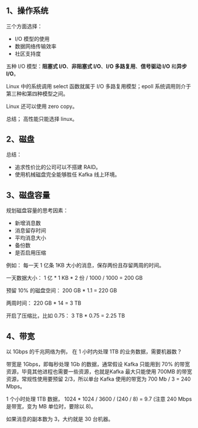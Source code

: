 # 

## 1、操作系统

三个方面选择：
- I/O 模型的使用
- 数据网络传输效率
- 社区支持度

五种 I/O 模型：**阻塞式 I/O**、**非阻塞式 I/O**、**I/O 多路复用**、**信号驱动 I/O** 和**异步 I/O**。

Linux 中的系统调用 select 函数就属于 I/O 多路复用模型；epoll 系统调用则介于第三种和第四种模型之间。

Linux 还可以使用 zero copy。

总结； 高性能只能选择 linux。

## 2、磁盘

总结：
- 追求性价比的公司可以不搭建 RAID。
- 使用机械磁盘完全能够胜任 Kafka 线上环境。

## 3、磁盘容量

规划磁盘容量的思考因素：
- 新增消息数
- 消息留存时间
- 平均消息大小
- 备份数
- 是否启用压缩

例如： 每一天 1 亿条 1KB 大小的消息，保存两份且存留两周的时间。

一天数据大小： 1 亿 * 1 KB * 2 份 / 1000 / 1000 = 200 GB

预留 10% 的磁盘空间： 200 GB * 1.1 = 220 GB

两周时间： 220 GB * 14 = 3 TB

开启了压缩比，比如 0.75： 3 TB * 0.75 = 2.25 TB

## 4、带宽

以 1Gbps 的千兆网络为例， 在 1 小时内处理 1TB 的业务数据，需要机器数？

带宽是 1Gbps，即每秒处理 1Gb 的数据，通常假设 Kafka 只能用到 70% 的带宽资源，毕竟其他进程也需要一些资源，也就是Kafka 最大只能使用 700MB 的带宽资源，常规性使用要预留 2/3，所以单台 Kafka 使用的带宽为 700 Mb / 3 = 240 Mbps。
 
1 个小时处理 1TB 数据， 1024 * 1024 / 3600 / (240 / 8) = 9.7 (注意 240 Mbps 是带宽，变为 MB 单位时，要除以 8)。

如果消息的副本数为 3，大约就是 30 台机器。


